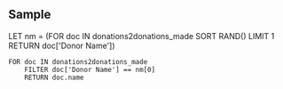 ## Sample

LET nm = (FOR doc IN donations2donations_made
    SORT RAND()
    LIMIT 1
    RETURN doc['Donor Name'])

    FOR doc IN donations2donations_made
        FILTER doc['Donor Name'] == nm[0]
        RETURN doc.name